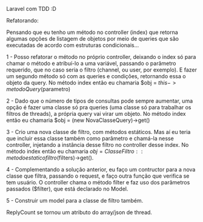 Laravel com TDD :D

Refatorando:

Pensando que eu tenho um método no controller (index) que retorna algumas opções de listagem de objetos por meio de queries que são executadas de acordo com estruturas condicionais...

1 - Posso refatorar o método no próprio controller, deixando o index só para chamar o método e atribuí-lo a uma variável, passando o parâmetro requerido, que no caso seria o filtro (channel, ou user, por exemplo). E fazer um segundo método só com as queries e condições, retornando essa o objeto da query. 
No método index então eu chamaria $obj = $this->metodoQuery($parametro)

2 - Dado que o número de tipos de consultas pode sempre aumentar, uma opção é fazer uma classe só pra queries (uma classe só para trabalhar os filtros de threads), a própria query vai virar um objeto.
No método index então eu chamaria $obj = (new NovaClasseQuery)->get()

3 - Crio uma nova classe de filtro, com métodos estáticos. Mas aí eu teria que incluir essa classe também como parâmetro e chamá-la nesse controller, injetando a instância desse filtro no controller desse index.
No método index então eu chamaria $obj = ClasseFiltro::metodoestaticofiltro($filters)->get().

4 - Complementando a solução anterior, eu faço um contructor para a nova classe que filtra, passando o request, e faço outra função que verifica se tem usuário. O controller chama o método filter e faz uso dos parâmetros passados ($filter), que está declarado no Model.

5 - Construir um model para a classe de filtro também. 


ReplyCount se tornou um atributo do array/json de thread.


